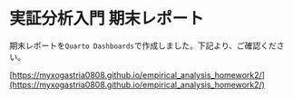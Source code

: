 # 実証分析入門 期末レポート

期末レポートを`Quarto Dashboards`で作成しました。下記より、ご確認ください。

[https://myxogastria0808.github.io/empirical_analysis_homework2/](https://myxogastria0808.github.io/empirical_analysis_homework2/)
